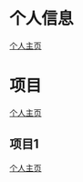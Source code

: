 # 个人信息
[个人主页](https://https://1225297600.github.io/)

# 项目
[个人主页](https://https://1225297600.github.io/)

## 项目1
[个人主页](https://https://1225297600.github.io/)

